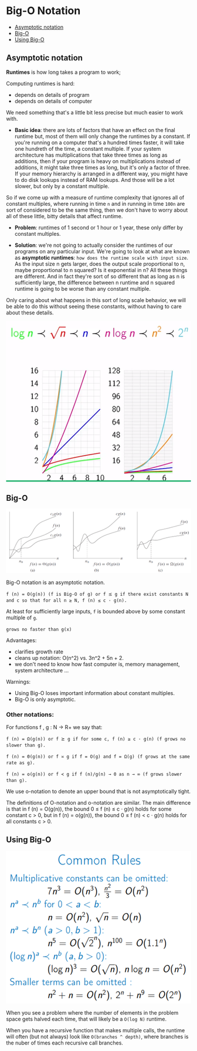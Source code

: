 <div style="page-break-before: always !important;"/>

# Big-O Notation

- [Asymptotic notation](#asymptotic-notation)
- [Big-O](#big-o)
- [Using Big-O](#using-big-o)

## Asymptotic notation

**Runtimes** is how long takes a program to work;

Computing runtimes is hard:
- depends on details of program
- depends on details of computer

We need something that's a little bit less precise but much easier to work with.

- **Basic idea**: there are lots of factors that have an effect on the final runtime but, most of them will only change the runtimes by a constant. If you're running on a computer that's a hundred times faster, it will take one hundreth of the time, a constant multiple. If your system architecture has multiplications that take three times as long as additions, then if your program is heavy on multiplications instead of additions, it might take three times as long, but it's only a factor of three. If your memory hierarchy is arranged in a different way, you might have to do disk lookups instead of RAM lookups. And those will be a lot slower, but only by a constant multiple. 

So if we come up with a measure of runtime complexity that ignores all of constant multiples, where running in time `n` and in running in time `100n` are sort of considered to be the same thing, then we don't have to worry about all of these little, bitty details that affect runtime. 

- **Problem**: runtimes of 1 second or 1 hour or 1 year, these only differ by constant multiples.

- **Solution**: we're not going to actually consider the runtimes of our programs on any particular input. We're going to look at what are known as **asymptotic runtimes**: `how does the runtime scale with input size`. As the input size n gets larger, does the output scale proportional to n, maybe proportional to n squared? Is it exponential in n? All these things are different. And in fact they're sort of so different that as long as n is sufficiently large, the difference between n runtime and n squared runtime is going to be worse than any constant multiple. 

Only caring about what happens in this sort of long scale behavior, we will be able to do this without seeing these constants, without having to care about these details.  

<img src="https://raw.githubusercontent.com/KiraDiShira/Cracking/master/BigONotation/Images/BigO1.PNG" />

## Big-O

<img src="https://raw.githubusercontent.com/KiraDiShira/Cracking/master/BigONotation/Images/BigO2.PNG" />

Big-O notation is an asymptotic notation.
 
`f (n) = O(g(n)) (f is Big-O of g) or f ⪯ g if there exist constants N and c so that for all n ≥ N, f (n) ≤ c · g(n).`

 At least for sufficiently large inputs, `f` is bounded above by some constant multiple of `g`. 
 
 `grows no faster than g(x)`

Advantages:
- clarifies growth rate
- cleans up notation: O(n^2) vs. 3n^2 + 5n + 2.
- we don't need to know how fast computer is, memory management, system architecture ...

Warnings:
- Using Big-O loses important information about constant multiples.
- Big-O is only asymptotic.

### Other notations:

For functions f , g : N → R+ we say that:

`f (n) = Ω(g(n)) or f ⪰ g if for some c, f (n) ≥ c · g(n) (f grows no slower than g).`

`f (n) = Θ(g(n)) or f ≍ g if f = O(g) and f = Ω(g) (f grows at the same rate as g).`

`f (n) = o(g(n)) or f ≺ g if f (n)/g(n) → 0 as n → ∞ (f grows slower than g).`

We use o-notation to denote an upper bound that is not asymptotically tight. 

The definitions of O-notation and o-notation are similar. The main difference is that in f (n) = O(g(n)), the bound 0 ≤ f (n) ≤ c · g(n) holds for some constant c > 0, but in f (n) = o(g(n)), the bound 0 ≤ f (n) < c · g(n) holds for all constants c > 0.

## Using Big-O

<img src="https://raw.githubusercontent.com/KiraDiShira/Cracking/master/BigONotation/Images/BigO3.PNG" />

When you see a problem where the number of elements in the problem space gets halved each time, that will likely be a `O(log N)` runtime.

When you have a recursive function that makes multiple calls, the runtime will often (but not always) look like `O(branches ^ depth)`, where branches is the nuber of times each recursive call branches.
